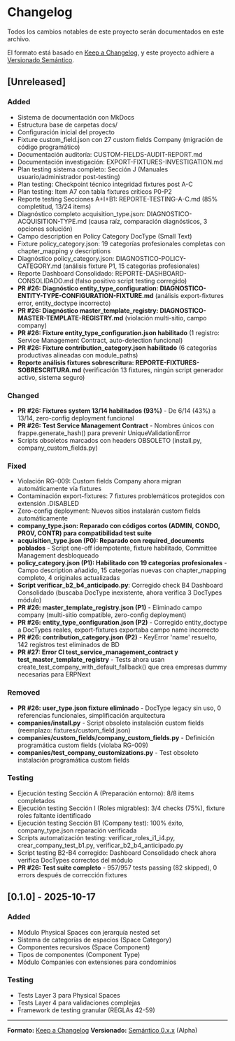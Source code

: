# Changelog

Todos los cambios notables de este proyecto serán documentados en este archivo.

El formato está basado en [Keep a Changelog](https://keepachangelog.com/es/1.0.0/),
y este proyecto adhiere a [Versionado Semántico](https://semver.org/lang/es/).

## [Unreleased]

### Added
- Sistema de documentación con MkDocs
- Estructura base de carpetas docs/
- Configuración inicial del proyecto
- Fixture custom_field.json con 27 custom fields Company (migración de código programático)
- Documentación auditoría: CUSTOM-FIELDS-AUDIT-REPORT.md
- Documentación investigación: EXPORT-FIXTURES-INVESTIGATION.md
- Plan testing sistema completo: Sección J (Manuales usuario/administrador post-testing)
- Plan testing: Checkpoint técnico integridad fixtures post A-C
- Plan testing: Item A7 con tabla fixtures críticos P0-P2
- Reporte testing Secciones A+I+B1: REPORTE-TESTING-A-C.md (85% completitud, 13/24 items)
- Diagnóstico completo acquisition_type.json: DIAGNOSTICO-ACQUISITION-TYPE.md (causa raíz, comparación diagnósticos, 3 opciones solución)
- Campo description en Policy Category DocType (Small Text)
- Fixture policy_category.json: 19 categorías profesionales completas con chapter_mapping y descriptions
- Diagnóstico policy_category.json: DIAGNOSTICO-POLICY-CATEGORY.md (análisis fixture P1, 15 categorías profesionales)
- Reporte Dashboard Consolidado: REPORTE-DASHBOARD-CONSOLIDADO.md (falso positivo script testing corregido)
- **PR #26: Diagnóstico entity_type_configuration: DIAGNOSTICO-ENTITY-TYPE-CONFIGURATION-FIXTURE.md** (análisis export-fixtures error, entity_doctype incorrecto)
- **PR #26: Diagnóstico master_template_registry: DIAGNOSTICO-MASTER-TEMPLATE-REGISTRY.md** (violación multi-sitio, campo company)
- **PR #26: Fixture entity_type_configuration.json habilitado** (1 registro: Service Management Contract, auto-detection funcional)
- **PR #26: Fixture contribution_category.json habilitado** (6 categorías productivas alineadas con module_paths)
- **Reporte análisis fixtures sobrescritura: REPORTE-FIXTURES-SOBRESCRITURA.md** (verificación 13 fixtures, ningún script generador activo, sistema seguro)

### Changed
- **PR #26: Fixtures system 13/14 habilitados (93%)** - De 6/14 (43%) a 13/14, zero-config deployment funcional
- **PR #26: Test Service Management Contract** - Nombres únicos con frappe.generate_hash() para prevenir UniqueValidationError
- Scripts obsoletos marcados con headers OBSOLETO (install.py, company_custom_fields.py)

### Fixed
- Violación RG-009: Custom fields Company ahora migran automáticamente vía fixtures
- Contaminación export-fixtures: 7 fixtures problemáticos protegidos con extensión .DISABLED
- Zero-config deployment: Nuevos sitios instalarán custom fields automáticamente
- **company_type.json: Reparado con códigos cortos (ADMIN, CONDO, PROV, CONTR) para compatibilidad test suite**
- **acquisition_type.json (P0): Reparado con required_documents poblados** - Script one-off idempotente, fixture habilitado, Committee Management desbloqueado
- **policy_category.json (P1): Habilitado con 19 categorías profesionales** - Campo description añadido, 15 categorías nuevas con chapter_mapping completo, 4 originales actualizadas
- **Script verificar_b2_b4_anticipado.py**: Corregido check B4 Dashboard Consolidado (buscaba DocType inexistente, ahora verifica 3 DocTypes módulo)
- **PR #26: master_template_registry.json (P1)** - Eliminado campo company (multi-sitio compatible, zero-config deployment)
- **PR #26: entity_type_configuration.json (P2)** - Corregido entity_doctype a DocTypes reales, export-fixtures exportaba campo name incorrecto
- **PR #26: contribution_category.json (P2)** - KeyError 'name' resuelto, 142 registros test eliminados de BD
- **PR #27: Error CI test_service_management_contract y test_master_template_registry** - Tests ahora usan create_test_company_with_default_fallback() que crea empresas dummy necesarias para ERPNext

### Removed
- **PR #26: user_type.json fixture eliminado** - DocType legacy sin uso, 0 referencias funcionales, simplificación arquitectura
- **companies/install.py** - Script obsoleto instalación custom fields (reemplazo: fixtures/custom_field.json)
- **companies/custom_fields/company_custom_fields.py** - Definición programática custom fields (violaba RG-009)
- **companies/test_company_customizations.py** - Test obsoleto instalación programática custom fields

### Testing
- Ejecución testing Sección A (Preparación entorno): 8/8 items completados
- Ejecución testing Sección I (Roles migrables): 3/4 checks (75%), fixture roles faltante identificado
- Ejecución testing Sección B1 (Company test): 100% éxito, company_type.json reparación verificada
- Scripts automatización testing: verificar_roles_i1_i4.py, crear_company_test_b1.py, verificar_b2_b4_anticipado.py
- Script testing B2-B4 corregido: Dashboard Consolidado check ahora verifica DocTypes correctos del módulo
- **PR #26: Test suite completo** - 957/957 tests passing (82 skipped), 0 errors después de corrección fixtures

## [0.1.0] - 2025-10-17

### Added
- Módulo Physical Spaces con jerarquía nested set
- Sistema de categorías de espacios (Space Category)
- Componentes recursivos (Space Component)
- Tipos de componentes (Component Type)
- Módulo Companies con extensiones para condominios

### Testing
- Tests Layer 3 para Physical Spaces
- Tests Layer 4 para validaciones complejas
- Framework de testing granular (REGLAs 42-59)

---

**Formato:** [Keep a Changelog](https://keepachangelog.com/es/)
**Versionado:** [Semántico 0.x.x](https://semver.org/lang/es/) (Alpha)
